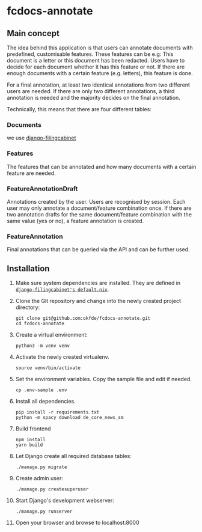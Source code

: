 # fcdocs-annotate

## Main concept

The idea behind this application is that users can annotate documents with predefined, customisable features. These features can be e.g: This document is a letter or this document has been redacted. Users have to decide for each document whether it has this feature or not. If there are enough documents with a certain feature (e.g. letters), this feature is done.

For a final annotation, at least two identical annotations from two different users are needed. If there are only two different annotations, a third annotation is needed and the majority decides on the final annotation.

Technically, this means that there are four different tables:

### Documents
we use [django-filingcabinet](https://github.com/okfde/django-filingcabinet)

### Features
The features that can be annotated and how many documents with a certain feature are needed.

### FeatureAnnotationDraft
Annotations created by the user. Users are recognised by session. Each user may only annotate a document/feature combination once. If there are two annotation drafts for the same document/feature combination with the same value (yes or no), a feature annotation is created.

### FeatureAnnotation
Final annotations that can be queried via the API and can be further used.


## Installation

1. Make sure system dependencies are installed. They are defined in [`django-filingcabinet's default.nix`](https://github.com/okfde/django-filingcabinet/blob/master/default.nix).

1.  Clone the Git repository and change into the newly created project directory:

        git clone git@github.com:okfde/fcdocs-annotate.git
        cd fcdocs-annotate

1.  Create a virtual environment:

        python3 -m venv venv

1.  Activate the newly created virtualenv.

        source venv/bin/activate

1.  Set the environment variables. Copy the sample file and edit if needed.

        cp .env-sample .env

1.  Install all dependencies.

        pip install -r requirements.txt
        python -m spacy download de_core_news_sm

1.  Build frontend

        npm install
        yarn build

1.  Let Django create all required database tables:

        ./manage.py migrate

1.  Create admin user:

        ./manage.py createsuperuser

1.  Start Django's development webserver:

        ./manage.py runserver

1.  Open your browser and browse to localhost:8000

